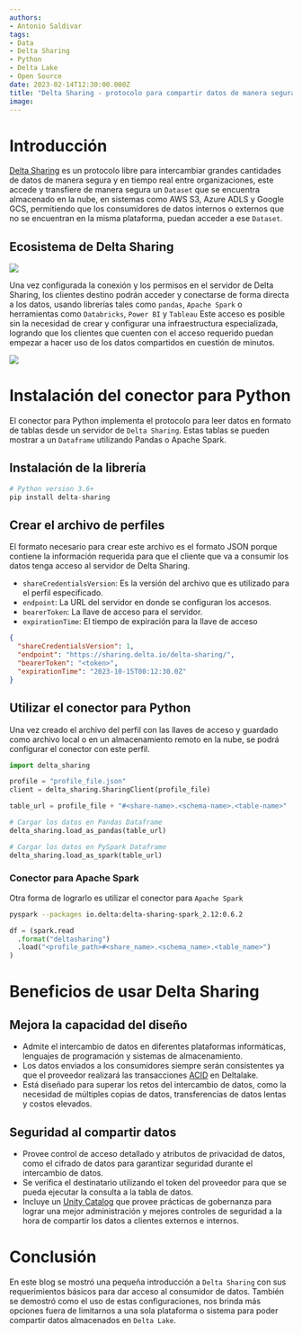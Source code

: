 ```yaml
---
authors:
- Antonio Saldivar
tags:
- Data
- Delta Sharing
- Python
- Delta Lake
- Open Source
date: 2023-02-14T12:30:00.000Z
title: "Delta Sharing - protocolo para compartir datos de manera segura"
image: 
---
```


# Introducción 
[Delta Sharing](https://delta.io/sharing/) es un protocolo libre para intercambiar grandes cantidades de datos de manera segura y en tiempo real entre organizaciones, este accede y transfiere de manera segura un `Dataset` que se encuentra almacenado en la nube, en sistemas como AWS S3, Azure ADLS y Google GCS, permitiendo que los consumidores de datos internos o externos que no se encuentran en la misma plataforma, puedan acceder a ese `Dataset`.

## Ecosistema de Delta Sharing
![](https://github.com/master/blog-usa/blob/spanish-delta_sharing/images/2023/02/deltasharing-eco.png)

Una vez configurada la conexión y los permisos en el servidor de Delta Sharing, los clientes destino podrán acceder y conectarse de forma directa a los datos, usando librerías tales como `pandas`, `Apache Spark` o herramientas como `Databricks`, `Power BI` y `Tableau` Este acceso es posible sin la necesidad de crear y configurar una infraestructura especializada, logrando que los clientes que cuenten con el acceso requerido puedan empezar a hacer uso de los datos compartidos en cuestión de minutos.

![](https://github.com/master/blog-usa/blob/spanish-delta_sharing/images/2023/02/deltasharing.png)
# Instalación del conector para Python
El conector para Python implementa el protocolo para leer datos en formato de tablas desde un servidor de `Delta Sharing`. Estas tablas se pueden mostrar a un `Dataframe` utilizando  Pandas o Apache Spark.


## Instalación de la librería

```python
# Python version 3.6+
pip install delta-sharing
```

## Crear el archivo de perfiles
El formato necesario para crear este archivo es el formato JSON porque contiene la información requerida para que el cliente que va a consumir los datos tenga acceso al servidor de Delta Sharing.
- `shareCredentialsVersion`: Es la versión del archivo que es utilizado para el perfil especificado.
- `endpoint`: La URL del servidor en donde se configuran los accesos.
- `bearerToken`: La llave de acceso para el servidor.
- `expirationTime`: El tiempo de expiración para la llave de acceso

```json
{
  "shareCredentialsVersion": 1,
  "endpoint": "https://sharing.delta.io/delta-sharing/",
  "bearerToken": "<token>",
  "expirationTime": "2023-10-15T00:12:30.0Z"
}

```
## Utilizar el conector para Python

Una vez creado el archivo del perfil con las llaves de acceso y guardado como archivo local o en un almacenamiento remoto en la nube, se podrá configurar el conector con este perfil.

```python
import delta_sharing

profile = "profile_file.json"
client = delta_sharing.SharingClient(profile_file)

table_url = profile_file + "#<share-name>.<schema-name>.<table-name>"

# Cargar los datos en Pandas Dataframe
delta_sharing.load_as_pandas(table_url)

# Cargar los datos en PySpark Dataframe
delta_sharing.load_as_spark(table_url)

```
### Conector para Apache Spark
Otra forma de lograrlo es utilizar el conector para `Apache Spark`

```bash
pyspark --packages io.delta:delta-sharing-spark_2.12:0.6.2
```

```python
df = (spark.read
  .format("deltasharing")
  .load("<profile_path>#<share_name>.<schema_name>.<table_name>")
)
```

# Beneficios de usar Delta Sharing

## Mejora la capacidad del diseño
- Admite el intercambio de datos en diferentes plataformas informáticas, lenguajes de programación y sistemas de almacenamiento.
- Los datos enviados a los consumidores siempre serán consistentes ya que el proveedor realizará las transacciones [ACID](https://www.databricks.com/glossary/acid-transactions#:~:text=ACID%20is%20an%20acronym%20that,operations%20are%20called%20transactional%20systems.) en Deltalake.
- Está diseñado para superar los retos del intercambio de datos, como la necesidad de múltiples copias de datos, transferencias de datos lentas y costos elevados.

## Seguridad al compartir datos
- Provee control de acceso detallado y atributos de privacidad de datos, como el cifrado de datos para garantizar seguridad durante el intercambio de datos.
- Se verifica el destinatario utilizando el token del proveedor para que se pueda ejecutar la consulta a la tabla de datos.
- Incluye un [Unity Catalog](https://www.databricks.com/product/unity-catalog) que provee prácticas de gobernanza para lograr una mejor administración y mejores controles de seguridad a la hora de compartir los datos a clientes externos e internos.

# Conclusión

En este blog se mostró una pequeña introducción a `Delta Sharing` con sus requerimientos básicos para dar acceso al consumidor de datos. También se demostró como el uso de estas configuraciones, nos brinda más opciones fuera de limitarnos a una sola plataforma o sistema para poder compartir datos almacenados en `Delta Lake`.


